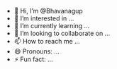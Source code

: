 - 👋 Hi, I’m @Bhavanagup
- 👀 I’m interested in ...
- 🌱 I’m currently learning ...
- 💞️ I’m looking to collaborate on ...
- 📫 How to reach me ...
- 😄 Pronouns: ...
- ⚡ Fun fact: ...

<!---
Bhavanagup/Bhavanagup is a ✨ special ✨ repository because its `README.md` (this file) appears on your GitHub profile.
You can click the Preview link to take a look at your changes.
--->
